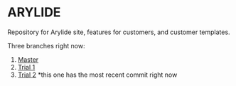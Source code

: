 # ARYLIDE
Repository for Arylide site, features for customers, and customer templates.

Three branches right now:  
1. [Master](https://rawgit.com/stucoston/arylide/master/index.html)  
2. [Trial 1](https://rawgit.com/stucoston/arylide/trial1/index.html)  
3. [Trial 2](https://rawgit.com/stucoston/arylide/trial2/index.html) *this one has the most recent commit right now
